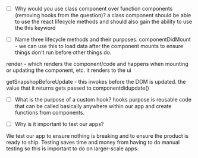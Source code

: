 - [ ] Why would you use class component over function components (removing hooks from the question)?
a class component should be able to use the react lifecycle methods and should also gain the ability to use the this keyword

- [ ] Name three lifecycle methods and their purposes.
componentDidMount - we can use this to load data after the component mounts to ensure things don't run before other things do.

render - which renders the component/code and happens when mounting or updating the component, etc. it renders to the ui

getSnapshopBeforeUpdate - this invokes before the DOM is updated. the value that it returns gets passed to componentdidupdate()

- [ ] What is the purpose of a custom hook?
hooks purpose is reusable code that can be called basically anywhere within our app and create functions from components.

- [ ] Why is it important to test our apps?

We test our app to ensure nothing is breaking and to ensure the product is ready to ship. Testing saves time and money from having to do manual testing so this is important to do on larger-scale apps.